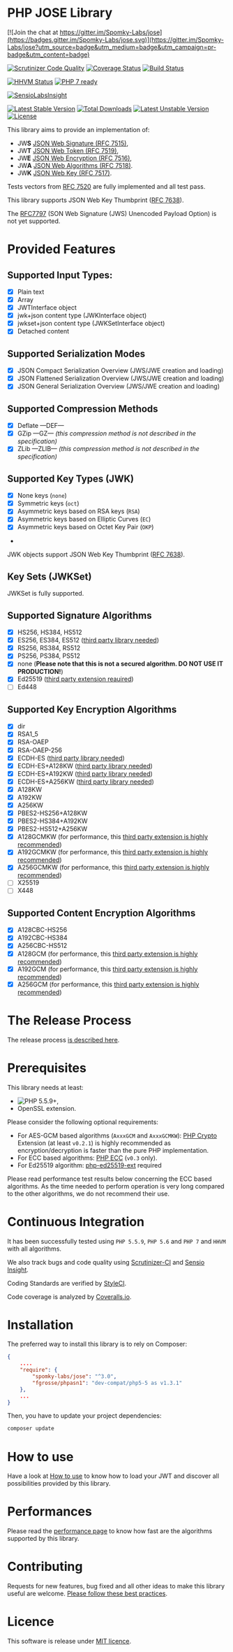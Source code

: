PHP JOSE Library
================

[![Join the chat at https://gitter.im/Spomky-Labs/jose](https://badges.gitter.im/Spomky-Labs/jose.svg)](https://gitter.im/Spomky-Labs/jose?utm_source=badge&utm_medium=badge&utm_campaign=pr-badge&utm_content=badge)

[![Scrutinizer Code Quality](https://scrutinizer-ci.com/g/Spomky-Labs/JOSE/badges/quality-score.png?b=master)](https://scrutinizer-ci.com/g/Spomky-Labs/JOSE/?branch=master)
[![Coverage Status](https://coveralls.io/repos/Spomky-Labs/jose/badge.svg?branch=master&service=github)](https://coveralls.io/github/Spomky-Labs/jose?branch=master)
[![Build Status](https://travis-ci.org/Spomky-Labs/jose.svg?branch=master)](https://travis-ci.org/Spomky-Labs/jose)

[![HHVM Status](http://hhvm.h4cc.de/badge/Spomky-Labs/jose.svg?style=flat)](http://hhvm.h4cc.de/package/Spomky-Labs/jose)
[![PHP 7 ready](http://php7ready.timesplinter.ch/Spomky-Labs/jose/badge.svg)](https://travis-ci.org/Spomky-Labs/jose)

[![SensioLabsInsight](https://insight.sensiolabs.com/projects/9123fbfc-7ae1-4d63-9fda-170b8ad794ee/big.png)](https://insight.sensiolabs.com/projects/9123fbfc-7ae1-4d63-9fda-170b8ad794ee)

[![Latest Stable Version](https://poser.pugx.org/Spomky-Labs/JOSE/v/stable.png)](https://packagist.org/packages/Spomky-Labs/JOSE)
[![Total Downloads](https://poser.pugx.org/Spomky-Labs/JOSE/downloads.png)](https://packagist.org/packages/Spomky-Labs/JOSE)
[![Latest Unstable Version](https://poser.pugx.org/Spomky-Labs/JOSE/v/unstable.png)](https://packagist.org/packages/Spomky-Labs/JOSE)
[![License](https://poser.pugx.org/Spomky-Labs/JOSE/license.png)](https://packagist.org/packages/Spomky-Labs/JOSE)

This library aims to provide an implementation of:

* JW**S** [JSON Web Signature (RFC 7515)](https://tools.ietf.org/html/rfc7515),
* JW**T** [JSON Web Token (RFC 7519)](https://tools.ietf.org/html/rfc7519),
* JW**E** [JSON Web Encryption (RFC 7516)](http://tools.ietf.org/html/rfc7516),
* JW**A** [JSON Web Algorithms (RFC 7518)](http://tools.ietf.org/html/rfc7518).
* JW**K** [JSON Web Key (RFC 7517)](http://tools.ietf.org/html/rfc7517).

Tests vectors from [RFC 7520](http://tools.ietf.org/html/rfc7520) are fully implemented and all test pass.

This library supports JSON Web Key Thumbprint ([RFC 7638](https://tools.ietf.org/html/rfc7638)).

The [RFC7797](https://tools.ietf.org/html/rfc7797) (SON Web Signature (JWS) Unencoded Payload Option) is not yet supported.

# Provided Features

## Supported Input Types:

* [x] Plain text
* [x] Array
* [x] JWTInterface object
* [x] jwk+json content type (JWKInterface object)
* [x] jwkset+json content type (JWKSetInterface object)
* [x] Detached content

## Supported Serialization Modes

* [x] JSON Compact Serialization Overview (JWS/JWE creation and loading)
* [x] JSON Flattened Serialization Overview (JWS/JWE creation and loading)
* [x] JSON General Serialization Overview (JWS/JWE creation and loading)

## Supported Compression Methods

* [x] Deflate —DEF—
* [x] GZip —GZ— *(this compression method is not described in the specification)*
* [x] ZLib —ZLIB— *(this compression method is not described in the specification)*

## Supported Key Types (JWK)

* [x] None keys (`none`)
* [x] Symmetric keys (`oct`)
* [x] Asymmetric keys based on RSA keys (`RSA`)
* [x] Asymmetric keys based on Elliptic Curves (`EC`)
* [x] Asymmetric keys based on Octet Key Pair (`OKP`)
* 
JWK objects support JSON Web Key Thumbprint ([RFC 7638](https://tools.ietf.org/html/rfc7638)).

## Key Sets (JWKSet)

JWKSet is fully supported.

## Supported Signature Algorithms

* [x] HS256, HS384, HS512
* [x] ES256, ES384, ES512 ([third party library needed](https://github.com/phpecc/phpecc))
* [x] RS256, RS384, RS512
* [x] PS256, PS384, PS512
* [x] none (**Please note that this is not a secured algorithm. DO NOT USE IT PRODUCTION!**)
* [x] Ed25519 ([third party extension reauired](https://github.com/encedo/php-ed25519-ext))
* [ ] Ed448

## Supported Key Encryption Algorithms

* [x] dir
* [x] RSA1_5
* [x] RSA-OAEP
* [x] RSA-OAEP-256
* [x] ECDH-ES ([third party library needed](https://github.com/phpecc/phpecc))
* [x] ECDH-ES+A128KW ([third party library needed](https://github.com/phpecc/phpecc))
* [x] ECDH-ES+A192KW ([third party library needed](https://github.com/phpecc/phpecc))
* [x] ECDH-ES+A256KW ([third party library needed](https://github.com/phpecc/phpecc))
* [x] A128KW
* [x] A192KW
* [x] A256KW
* [x] PBES2-HS256+A128KW
* [x] PBES2-HS384+A192KW
* [x] PBES2-HS512+A256KW
* [x] A128GCMKW (for performance, this [third party extension is highly recommended](https://github.com/bukka/php-crypto))
* [x] A192GCMKW (for performance, this [third party extension is highly recommended](https://github.com/bukka/php-crypto))
* [x] A256GCMKW (for performance, this [third party extension is highly recommended](https://github.com/bukka/php-crypto))
* [ ] X25519
* [ ] X448

## Supported Content Encryption Algorithms

* [x] A128CBC-HS256
* [x] A192CBC-HS384
* [x] A256CBC-HS512
* [x] A128GCM (for performance, this [third party extension is highly recommended](https://github.com/bukka/php-crypto))
* [x] A192GCM (for performance, this [third party extension is highly recommended](https://github.com/bukka/php-crypto))
* [x] A256GCM (for performance, this [third party extension is highly recommended](https://github.com/bukka/php-crypto))

# The Release Process

The release process [is described here](doc/Release.md).

# Prerequisites

This library needs at least:
* ![PHP 5.5.9+](https://img.shields.io/badge/PHP-5.5.9%2B-ff69b4.svg),
* OpenSSL extension.

Please consider the following optional requirements:
* For AES-GCM based algorithms (`AxxxGCM` and `AxxxGCMKW`): [PHP Crypto](https://github.com/bukka/php-crypto) Extension (at least `v0.2.1`) is highly recommended as encryption/decryption is faster than the pure PHP implementation.
* For ECC based algorithms: [PHP ECC](https://github.com/phpecc/phpecc) (`v0.3` only).
* For Ed25519 algorithm: [php-ed25519-ext](https://github.com/encedo/php-ed25519-ext) required

Please read performance test results below concerning the ECC based algorithms. As the time needed to perform operation is very long compared to the other algorithms, we do not recommend their use.

# Continuous Integration

It has been successfully tested using `PHP 5.5.9`, `PHP 5.6` and `PHP 7` and `HHVM` with all algorithms.

We also track bugs and code quality using [Scrutinizer-CI](https://scrutinizer-ci.com/g/Spomky-Labs/JOSE) and [Sensio Insight](https://insight.sensiolabs.com/projects/9123fbfc-7ae1-4d63-9fda-170b8ad794ee).

Coding Standards are verified by [StyleCI](https://styleci.io/repos/22874677).

Code coverage is analyzed by [Coveralls.io](https://coveralls.io/github/Spomky-Labs/jose).

# Installation

The preferred way to install this library is to rely on Composer:

```json
{
    ....
    "require": {
        "spomky-labs/jose": "^3.0",
        "fgrosse/phpasn1": "dev-compat/php5-5 as v1.3.1"
    },
    ...
}
```

Then, you have to update your project dependencies:

```sh
composer update
```

# How to use

Have a look at [How to use](doc/Use.md) to know how to load your JWT and discover all possibilities provided by this library.

# Performances

Please read the [performance page](doc/Performance.md) to know how fast are the algorithms supported by this library.

# Contributing

Requests for new features, bug fixed and all other ideas to make this library useful are welcome. [Please follow these best practices](doc/Contributing.md).

# Licence

This software is release under [MIT licence](LICENSE).
